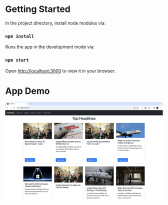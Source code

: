# Getting Started
In the project directory, install node modules via:

### `npm install`

Runs the app in the development mode via:

### `npm start`

Open [http://localhost:3000](http://localhost:3000) to view it in your browser.

# App Demo
<img src="./demo.png" title="demo" alt="demo"/>&nbsp;



